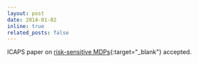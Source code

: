 ```yaml
---
layout: post
date: 2014-01-02
inline: true
related_posts: false
---
```


ICAPS paper on [risk-sensitive MDPs](/assets/pdf/icaps-Hou0V14.pdf){:target="_blank"} accepted.